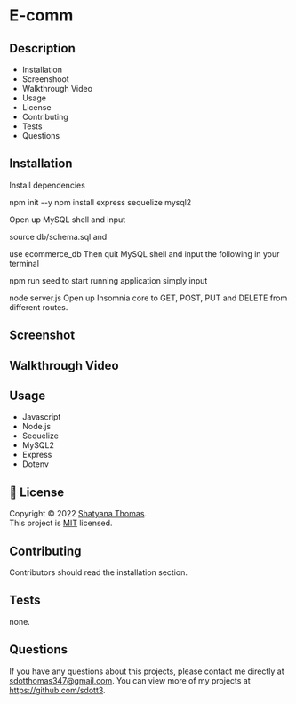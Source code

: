 # E-comm

## Description
* Installation
* Screenshoot 
* Walkthrough Video
* Usage
* License
* Contributing
* Tests
* Questions

## Installation
Install dependencies

npm init --y
npm install express sequelize mysql2

Open up MySQL shell and input

source db/schema.sql
and

use ecommerce_db
Then quit MySQL shell and input the following in your terminal

npm run seed
to start running application simply input

node server.js
Open up Insomnia core to GET, POST, PUT and DELETE from different routes.


## Screenshot 

## Walkthrough Video

## Usage
* Javascript
* Node.js
* Sequelize
* MySQL2
* Express
* Dotenv


## 📝 License
Copyright © 2022 [Shatyana Thomas](https://github.com/avneesh0612). <br />
This project is [MIT](https://github.com/sdott/next-progress-bar/blob/main/LICENSE) licensed.

## Contributing
Contributors should read the installation section.

## Tests
none.

## Questions
If you have any questions about this projects, please contact me directly at sdotthomas347@gmail.com. You can view more of my projects at https://github.com/sdott3.

